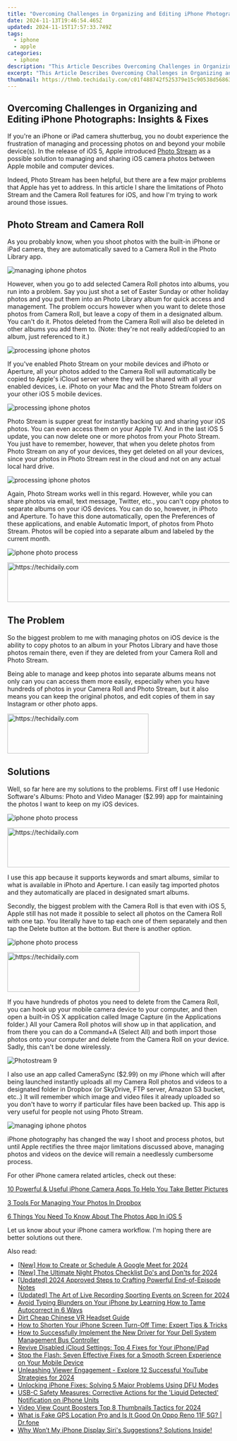 ```yaml
---
title: "Overcoming Challenges in Organizing and Editing iPhone Photographs: Insights & Fixes"
date: 2024-11-13T19:46:54.465Z
updated: 2024-11-15T17:57:33.749Z
tags:
  - iphone
  - apple
categories:
  - iphone
description: "This Article Describes Overcoming Challenges in Organizing and Editing iPhone Photographs: Insights & Fixes"
excerpt: "This Article Describes Overcoming Challenges in Organizing and Editing iPhone Photographs: Insights & Fixes"
thumbnail: https://thmb.techidaily.com/c01f488742f525379e15c90538d56863d279883606cc35ff29b3863a4d78b16e.jpg
---
```


## Overcoming Challenges in Organizing and Editing iPhone Photographs: Insights & Fixes

 If you're an iPhone or iPad camera shutterbug, you no doubt experience the frustration of managing and processing photos on and beyond your mobile device(s). In the release of iOS 5, Apple introduced [Photo Stream](http://www.apple.com/icloud/features/photo-stream.html) as a possible solution to managing and sharing iOS camera photos between Apple mobile and computer devices.

 Indeed, Photo Stream has been helpful, but there are a few major problems that Apple has yet to address. In this article I share the limitations of Photo Stream and the Camera Roll features for iOS, and how I'm trying to work around those issues.

## Photo Stream and Camera Roll

 As you probably know, when you shoot photos with the built-in iPhone or iPad camera, they are automatically saved to a Camera Roll in the Photo Library app.

![managing iphone photos](https://static1.makeuseofimages.com/wordpress/wp-content/uploads/2012/04/camera_roll.jpg)

 However, when you go to add selected Camera Roll photos into albums, you run into a problem. Say you just shot a set of Easter Sunday or other holiday photos and you put them into an Photo Library album for quick access and management. The problem occurs however when you want to delete those photos from Camera Roll, but leave a copy of them in a designated album. You can't do it. Photos deleted from the Camera Roll will also be deleted in other albums you add them to. (Note: they're not really added/copied to an album, just referenced to it.)

![processing iphone photos](https://static1.makeuseofimages.com/wordpress/wp-content/uploads/2012/04/photostream_4.jpg)

 If you've enabled Photo Stream on your mobile devices and iPhoto or Aperture, all your photos added to the Camera Roll will automatically be copied to Apple's iCloud server where they will be shared with all your enabled devices, i.e. iPhoto on your Mac and the Photo Stream folders on your other iOS 5 mobile devices.

![processing iphone photos](https://static1.makeuseofimages.com/wordpress/wp-content/uploads/2012/04/photostream_7.png)

 Photo Stream is supper great for instantly backing up and sharing your iOS photos. You can even access them on your Apple TV. And in the last iOS 5 update, you can now delete one or more photos from your Photo Stream. You just have to remember, however, that when you delete photos from Photo Stream on any of your devices, they get deleted on all your devices, since your photos in Photo Stream rest in the cloud and not on any actual local hard drive.

![processing iphone photos](https://static1.makeuseofimages.com/wordpress/wp-content/uploads/2012/04/photostream_13.png)

 Again, Photo Stream works well in this regard. However, while you can share photos via email, text message, Twitter, etc., you can't copy photos to separate albums on your iOS devices. You can do so, however, in iPhoto and Aperture. To have this done automatically, open the Preferences of these applications, and enable Automatic Import, of photos from Photo Stream. Photos will be copied into a separate album and labeled by the current month.

![iphone photo process](https://static1.makeuseofimages.com/wordpress/wp-content/uploads/2012/04/aperture.png)

<!-- affiliate ads begin -->
<a href="https://ephamedtechinc.pxf.io/c/5597632/2137229/26400" target="_top" id="2137229">
  <img src="//a.impactradius-go.com/display-ad/26400-2137229" border="0" alt="https://techidaily.com" width="728" height="90"/>
</a>
<img height="0" width="0" src="https://ephamedtechinc.pxf.io/i/5597632/2137229/26400" style="position:absolute;visibility:hidden;" border="0" />
<!-- affiliate ads end -->

## The Problem

 So the biggest problem to me with managing photos on iOS device is the ability to copy photos to an album in your Photos Library and have those photos remain there, even if they are deleted from your Camera Roll and Photo Stream.

 Being able to manage and keep photos into separate albums means not only can you can access them more easily, especially when you have hundreds of photos in your Camera Roll and Photo Stream, but it also means you can keep the original photos, and edit copies of them in say Instagram or other photo apps.

<!-- affiliate ads begin -->
<a href="https://wigfever.sjv.io/c/5597632/2014857/22899" target="_top" id="2014857">
  <img src="//a.impactradius-go.com/display-ad/22899-2014857" border="0" alt="https://techidaily.com" width="320" height="90"/>
</a>
<img height="0" width="0" src="https://wigfever.sjv.io/i/5597632/2014857/22899" style="position:absolute;visibility:hidden;" border="0" />
<!-- affiliate ads end -->

## Solutions

 Well, so far here are my solutions to the problems. First off I use Hedonic Software's Albums: Photo and Video Manager ($2.99) app for maintaining the photos I want to keep on my iOS devices.

![iphone photo process](https://static1.makeuseofimages.com/wordpress/wp-content/uploads/2012/04/photostream_10.jpg)

<!-- affiliate ads begin -->
<a href="https://aidotcom.pxf.io/c/5597632/2129043/19576" target="_top" id="2129043">
  <img src="//a.impactradius-go.com/display-ad/19576-2129043" border="0" alt="https://techidaily.com" width="728" height="90"/>
</a>
<img height="0" width="0" src="https://aidotcom.pxf.io/i/5597632/2129043/19576" style="position:absolute;visibility:hidden;" border="0" />
<!-- affiliate ads end -->

 I use this app because it supports keywords and smart albums, similar to what is available in iPhoto and Aperture. I can easily tag imported photos and they automatically are placed in designated smart albums.

 Secondly, the biggest problem with the Camera Roll is that even with iOS 5, Apple still has not made it possible to select all photos on the Camera Roll with one tap. You literally have to tap each one of them separately and then tap the Delete button at the bottom. But there is another option.

![iphone photo process](https://static1.makeuseofimages.com/wordpress/wp-content/uploads/2012/04/iphonecamera.jpg)

<!-- affiliate ads begin -->
<a href="https://aligracehair.sjv.io/c/5597632/1896555/19272" target="_top" id="1896555">
  <img src="//a.impactradius-go.com/display-ad/19272-1896555" border="0" alt="https://techidaily.com" width="300" height="90"/>
</a>
<img height="0" width="0" src="https://aligracehair.sjv.io/i/5597632/1896555/19272" style="position:absolute;visibility:hidden;" border="0" />
<!-- affiliate ads end -->

 If you have hundreds of photos you need to delete from the Camera Roll, you can hook up your mobile camera device to your computer, and then open a built-in OS X application called Image Capture (in the Applications folder.) All your Camera Roll photos will show up in that application, and from there you can do a Command+A (Select All) and both import those photos onto your computer and delete from the Camera Roll on your device. Sadly, this can't be done wirelessly.

![Photostream 9](https://static1.makeuseofimages.com/wordpress/wp-content/uploads/2012/04/photostream_9.jpg)

 I also use an app called CameraSync ($2.99) on my iPhone which will after being launched instantly uploads all my Camera Roll photos and videos to a designated folder in Dropbox (or SkyDrive, FTP server, Amazon S3 bucket, etc..) It will remember which image and video files it already uploaded so you don't have to worry if particular files have been backed up. This app is very useful for people not using Photo Stream.

![managing iphone photos](https://static1.makeuseofimages.com/wordpress/wp-content/uploads/2012/04/Screen-Shot-2012-04-10-at-12.46.25-AM.jpg)

 iPhone photography has changed the way I shoot and process photos, but until Apple rectifies the three major limitations discussed above, managing photos and videos on the device will remain a needlessly cumbersome process.

For other iPhone camera related articles, check out these:

[10 Powerful & Useful iPhone Camera Apps To Help You Take Better Pictures](https://www.makeuseof.com/tag/10-powerful-iphone-camera-apps-pictures/)

[3 Tools For Managing Your Photos In Dropbox](https://www.makeuseof.com/tag/3-tools-managing-photos-dropbox-mac/)

[6 Things You Need To Know About The Photos App In iOS 5](https://www.makeuseof.com/tag/did-you-know-the-iphones-basic-photo-app-can-do-this/)

 Let us know about your iPhone camera workflow. I'm hoping there are better solutions out there.

<ins class="adsbygoogle"
     style="display:block"
     data-ad-format="autorelaxed"
     data-ad-client="ca-pub-7571918770474297"
     data-ad-slot="1223367746"></ins>

<ins class="adsbygoogle"
     style="display:block"
     data-ad-client="ca-pub-7571918770474297"
     data-ad-slot="8358498916"
     data-ad-format="auto"
     data-full-width-responsive="true"></ins>

<span class="atpl-alsoreadstyle">Also read:</span>
<div><ul>
<li><a href="https://screen-activity-recording.techidaily.com/new-how-to-create-or-schedule-a-google-meet-for-2024/"><u>[New] How to Create or Schedule A Google Meet for 2024</u></a></li>
<li><a href="https://screen-mirroring-recording.techidaily.com/new-the-ultimate-night-photos-checklist-dos-and-donts-for-2024/"><u>[New] The Ultimate Night Photos Checklist Do's and Don'ts for 2024</u></a></li>
<li><a href="https://article-posts.techidaily.com/updated-2024-approved-steps-to-crafting-powerful-end-of-episode-notes/"><u>[Updated] 2024 Approved Steps to Crafting Powerful End-of-Episode Notes</u></a></li>
<li><a href="https://visual-screen-recording.techidaily.com/updated-the-art-of-live-recording-sporting-events-on-screen-for-2024/"><u>[Updated] The Art of Live Recording Sporting Events on Screen for 2024</u></a></li>
<li><a href="https://fox-that.techidaily.com/avoid-typing-blunders-on-your-iphone-by-learning-how-to-tame-autocorrect-in-6-ways/"><u>Avoid Typing Blunders on Your iPhone by Learning How to Tame Autocorrect in 6 Ways</u></a></li>
<li><a href="https://fox-access.techidaily.com/dirt-cheap-chinese-vr-headset-guide/"><u>Dirt Cheap Chinese VR Headset Guide</u></a></li>
<li><a href="https://fox-that.techidaily.com/how-to-shorten-your-iphone-screen-turn-off-time-expert-tips-and-tricks/"><u>How to Shorten Your iPhone Screen Turn-Off Time: Expert Tips & Tricks</u></a></li>
<li><a href="https://driver-download.techidaily.com/how-to-successfully-implement-the-new-driver-for-your-dell-system-management-bus-controller/"><u>How to Successfully Implement the New Driver for Your Dell System Management Bus Controller</u></a></li>
<li><a href="https://fox-that.techidaily.com/revive-disabled-icloud-settings-top-4-fixes-for-your-iphoneipad/"><u>Revive Disabled iCloud Settings: Top 4 Fixes for Your iPhone/iPad</u></a></li>
<li><a href="https://fox-that.techidaily.com/stop-the-flash-seven-effective-fixes-for-a-smooth-screen-experience-on-your-mobile-device/"><u>Stop the Flash: Seven Effective Fixes for a Smooth Screen Experience on Your Mobile Device</u></a></li>
<li><a href="https://facebook-video-footage.techidaily.com/unleashing-viewer-engagement-explore-12-successful-youtube-strategies-for-2024/"><u>Unleashing Viewer Engagement - Explore 12 Successful YouTube Strategies for 2024</u></a></li>
<li><a href="https://fox-that.techidaily.com/unlocking-iphone-fixes-solving-5-major-problems-using-dfu-modes/"><u>Unlocking iPhone Fixes: Solving 5 Major Problems Using DFU Modes</u></a></li>
<li><a href="https://fox-that.techidaily.com/usb-c-safety-measures-corrective-actions-for-the-liquid-detected-notification-on-iphone-units/"><u>USB-C Safety Measures: Corrective Actions for the 'Liquid Detected' Notification on iPhone Units</u></a></li>
<li><a href="https://facebook-record-videos.techidaily.com/video-view-count-boosters-top-8-thumbnails-tactics-for-2024/"><u>Video View Count Boosters Top 8 Thumbnails Tactics for 2024</u></a></li>
<li><a href="https://fake-location.techidaily.com/what-is-fake-gps-location-pro-and-is-it-good-on-oppo-reno-11f-5g-drfone-by-drfone-virtual-android/"><u>What is Fake GPS Location Pro and Is It Good On Oppo Reno 11F 5G? | Dr.fone</u></a></li>
<li><a href="https://fox-that.techidaily.com/why-wont-my-iphone-display-siris-suggestions-solutions-inside/"><u>Why Won’t My iPhone Display Siri's Suggestions? Solutions Inside!</u></a></li>
</ul></div>


